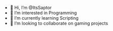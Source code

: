 - 👋 Hi, I’m @ItsSaptor
- 👀 I’m interested in Programming
- 🌱 I’m currently learning Scripting
- 💞️ I’m looking to collaborate on gaming projects
<!---
ItsSaptor/ItsSaptor is a ✨ special ✨ repository because its `README.md` (this file) appears on your GitHub profile.
You can click the Preview link to take a look at your changes.
--->
